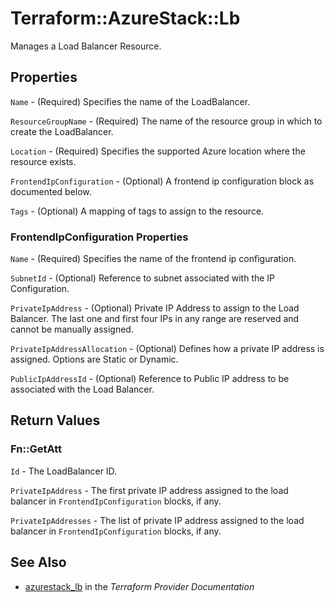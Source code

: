# Terraform::AzureStack::Lb

Manages a Load Balancer Resource.

## Properties

`Name` - (Required) Specifies the name of the LoadBalancer.

`ResourceGroupName` - (Required) The name of the resource group in which to create the LoadBalancer.

`Location` - (Required) Specifies the supported Azure location where the resource exists.

`FrontendIpConfiguration` - (Optional) A frontend ip configuration block as documented below.

`Tags` - (Optional) A mapping of tags to assign to the resource.

### FrontendIpConfiguration Properties

`Name` - (Required) Specifies the name of the frontend ip configuration.

`SubnetId` - (Optional) Reference to subnet associated with the IP Configuration.

`PrivateIpAddress` - (Optional) Private IP Address to assign to the Load Balancer. The last one and first four IPs in any range are reserved and cannot be manually assigned.

`PrivateIpAddressAllocation` - (Optional) Defines how a private IP address is assigned. Options are Static or Dynamic.

`PublicIpAddressId` - (Optional) Reference to Public IP address to be associated with the Load Balancer.


## Return Values

### Fn::GetAtt

`Id` - The LoadBalancer ID.

`PrivateIpAddress` - The first private IP address assigned to the load balancer in `FrontendIpConfiguration` blocks, if any.

`PrivateIpAddresses` - The list of private IP address assigned to the load balancer in `FrontendIpConfiguration` blocks, if any.

## See Also

* [azurestack_lb](https://www.terraform.io/docs/providers/azurestack/r/lb.html) in the _Terraform Provider Documentation_